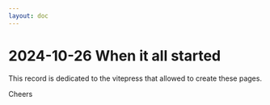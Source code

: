 ```yaml
---
layout: doc
---
```


# 2024-10-26 When it all started

This record is dedicated to the vitepress that allowed to create these pages.

Cheers


